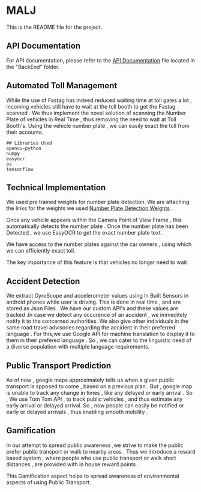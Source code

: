 # MALJ

This is the README file for the project. 

## API Documentation

For API documentation, please refer to the [API Documentation](BackEnd/API_DOCUMENTATION.md) file located in the "BackEnd" folder.




## Automated Toll Management

While the use of Fastag has indeed reduced waiting time at toll gates a lot , incoming vehicles still have to wait at the toll booth to get the Fastag scanned . 
We thus implement the novel solution of scanning the Number Plate of vehicles in Real Time , thus removing the need to wait at Toll Booth's. 
Using the vehicle number plate , we can easily exact the toll from their accounts. 

    ## Libraries Used
    opencv-python 
    numpy 
    easyocr 
    os 
    tensorflow


## Technical Implementation 

We used pre trained weights for number plate detection. We are attaching the links for the weights we used [Number Plate Detection Weights](https://github.com/ksingh7/ml_experiments/tree/main/convert_keras_model_to_tensorflow/models) . 

Once any vehcile appears within the Camera Point of View Frame , this automatically detects the number plate . 
Once the number plate has been Detected , we use EasyOCR to get the exact number plate text. 

We have access to the number plates against the car owners , using which we can efficiently exact toll. 

The key importance of this feature is that vehicles no longer need to wait 


## Accident Detection

We extract GyroScope and accelerometer values using In Built Sensors in android phones while user is driving. This is done in real time , and are stored as Json Files . We have our custom API's and these values are tracked .In case we detect any occurence of an accident , we immeditely notify it to the concerned authorities. We also give  other individuals in the same road travel advisories  regarding the accident in their preferred language . For this,we use Google API for machine translation to display it to them in their prefered language . So , we can cater to the linguistic need of a diverse population with multiple language requirements.



## Public Transport Prediction 

As of now , google maps approximately tells us when a given public transport is spposed to come , based on a previous plan . But , google map is unable to track any change in times , like any delayed or early arrival . So , We use  Tom Tom API , to track public vehicles , and thus estimate any early arrival or delayed arrival. So , now people can easily be notified or early or delayed arrivals , thus enabling smooth mobility .


##  Gamification 

In our attempt to spread public awareness ,we strive to make the public prefer public transport or walk to nearby areas . 
Thus we introduce a reward based system , where people who use public transport or walk short distances , are provided with in house reward points .

This Gamification aspect helps to spread awareness of environmental aspects of using Public Transport.

